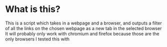 # What is this?
This is a script which takes in a webpage and a browser, and outputs a filter of all the links on the chosen webpage as a new tab in the selected browser
It will probably only work with chromium and firefox because those are the only browsers I tested this with
